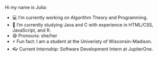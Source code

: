 Hi my name is Julia:
- 💻 I’m currently working on Algorithm Theory and Programming. 
- 🌱 I’m currently studying Java and C with experience in HTML/CSS, JavaScript, and R.
- 😄 Pronouns: she/her
- ⚡ Fun fact: I am a student at the Univeristy of Wisconsin-Madison.
- 👓 Current Internship: Software Development Intern at JupiterOne.
